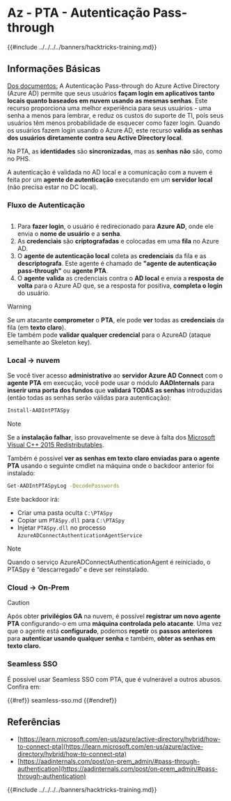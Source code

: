 # Az - PTA - Autenticação Pass-through

{{#include ../../../../banners/hacktricks-training.md}}

## Informações Básicas

[Dos documentos:](https://learn.microsoft.com/en-us/entra/identity/hybrid/connect/how-to-connect-pta) A Autenticação Pass-through do Azure Active Directory (Azure AD) permite que seus usuários **façam login em aplicativos tanto locais quanto baseados em nuvem usando as mesmas senhas**. Este recurso proporciona uma melhor experiência para seus usuários - uma senha a menos para lembrar, e reduz os custos do suporte de TI, pois seus usuários têm menos probabilidade de esquecer como fazer login. Quando os usuários fazem login usando o Azure AD, este recurso **valida as senhas dos usuários diretamente contra seu Active Directory local**.

Na PTA, as **identidades** são **sincronizadas**, mas as **senhas** **não** são, como no PHS.

A autenticação é validada no AD local e a comunicação com a nuvem é feita por um **agente de autenticação** executando em um **servidor local** (não precisa estar no DC local).

### Fluxo de Autenticação

<figure><img src="../../../../images/image (92).png" alt=""><figcaption></figcaption></figure>

1. Para **fazer login**, o usuário é redirecionado para **Azure AD**, onde ele envia o **nome de usuário** e a **senha**.
2. As **credenciais** são **criptografadas** e colocadas em uma **fila** no Azure AD.
3. O **agente de autenticação local** coleta as **credenciais** da fila e as **descriptografa**. Este agente é chamado de **"agente de autenticação pass-through"** ou **agente PTA**.
4. O **agente** **valida** as credenciais contra o **AD local** e envia a **resposta** **de volta** para o Azure AD que, se a resposta for positiva, **completa o login** do usuário.

> [!WARNING]
> Se um atacante **comprometer** o **PTA**, ele pode **ver** todas as **credenciais** da fila (em **texto claro**).\
> Ele também pode **validar qualquer credencial** para o AzureAD (ataque semelhante ao Skeleton key).

### Local -> nuvem

Se você tiver acesso **administrativo** ao **servidor Azure AD Connect** com o **agente PTA** em execução, você pode usar o módulo **AADInternals** para **inserir uma porta dos fundos** que **validará TODAS as senhas** introduzidas (então todas as senhas serão válidas para autenticação):
```bash
Install-AADIntPTASpy
```
> [!NOTE]
> Se a **instalação falhar**, isso provavelmente se deve à falta dos [Microsoft Visual C++ 2015 Redistributables](https://download.microsoft.com/download/6/A/A/6AA4EDFF-645B-48C5-81CC-ED5963AEAD48/vc_redist.x64.exe).

Também é possível **ver as senhas em texto claro enviadas para o agente PTA** usando o seguinte cmdlet na máquina onde o backdoor anterior foi instalado:
```bash
Get-AADIntPTASpyLog -DecodePasswords
```
Este backdoor irá:

- Criar uma pasta oculta `C:\PTASpy`
- Copiar um `PTASpy.dll` para `C:\PTASpy`
- Injetar `PTASpy.dll` no processo `AzureADConnectAuthenticationAgentService`

> [!NOTE]
> Quando o serviço AzureADConnectAuthenticationAgent é reiniciado, o PTASpy é “descarregado” e deve ser reinstalado.

### Cloud -> On-Prem

> [!CAUTION]
> Após obter **privilégios GA** na nuvem, é possível **registrar um novo agente PTA** configurando-o em uma **máquina controlada pelo atacante**. Uma vez que o agente está **configurado**, podemos **repetir** os **passos anteriores** para **autenticar usando qualquer senha** e também, **obter as senhas em texto claro.**

### Seamless SSO

É possível usar Seamless SSO com PTA, que é vulnerável a outros abusos. Confira em:

{{#ref}}
seamless-sso.md
{{#endref}}

## Referências

- [https://learn.microsoft.com/en-us/azure/active-directory/hybrid/how-to-connect-pta](https://learn.microsoft.com/en-us/azure/active-directory/hybrid/how-to-connect-pta)
- [https://aadinternals.com/post/on-prem_admin/#pass-through-authentication](https://aadinternals.com/post/on-prem_admin/#pass-through-authentication)

{{#include ../../../../banners/hacktricks-training.md}}

